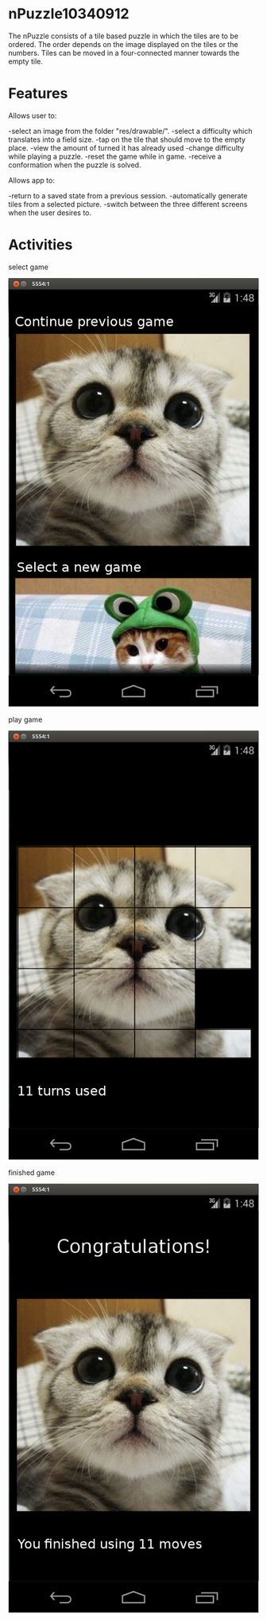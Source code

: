 nPuzzle10340912
===

The nPuzzle consists of a tile based puzzle in which the tiles are to be ordered. The order depends
on the image displayed on the tiles or the numbers. Tiles can be moved in a four-connected manner towards
the empty tile.

Features
===

Allows user to:

-select an image from the folder "res/drawable/".
-select a difficulty which translates into a field size.
-tap on the tile that should move to the empty place.
-view the amount of turned it has already used
-change difficulty while playing a puzzle.
-reset the game while in game.
-receive a conformation when the puzzle is solved.

Allows app to:

-return to a saved state from a previous session.
-automatically generate tiles from a selected picture.
-switch between the three different screens when the user desires to.

Activities
===

select game

![](doc/images/ImageSelect.png)


play game

![](doc/images/playGame.png)


finished game

![](doc/images/finishedGame.png)